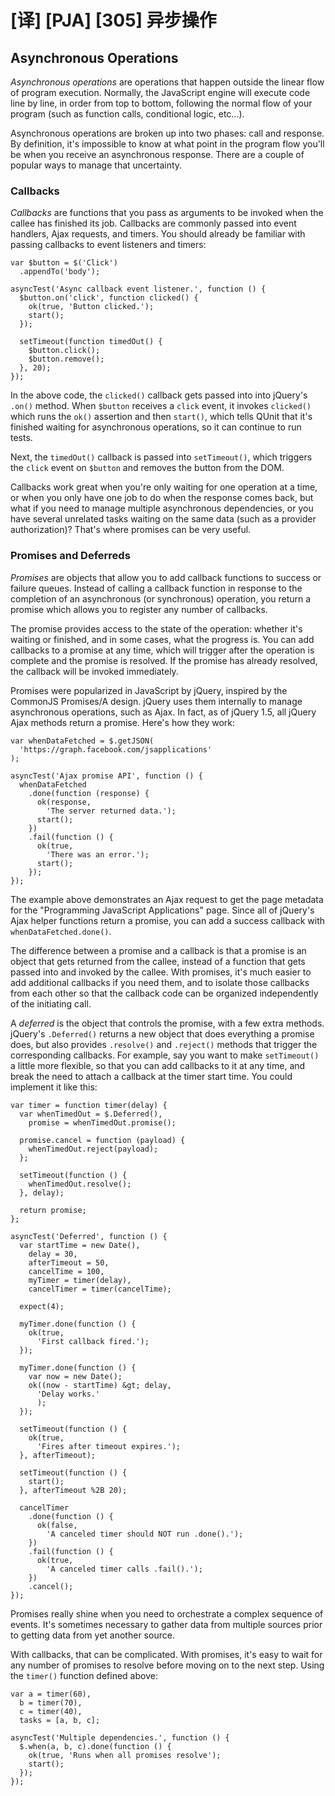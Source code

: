 # [译] [PJA] [305] 异步操作

## Asynchronous Operations

_Asynchronous operations_ are operations that happen outside the linear flow of program execution. Normally, the JavaScript engine will execute code line by line, in order from top to bottom, following the normal flow of your program (such as function calls, conditional logic, etc...).

Asynchronous operations are broken up into two phases: call and response. By definition, it's impossible to know at what point in the program flow you'll be when you receive an asynchronous response. There are a couple of popular ways to manage that uncertainty.

### Callbacks

_Callbacks_ are functions that you pass as arguments to be invoked when the callee has finished its job. Callbacks are commonly passed into event handlers, Ajax requests, and timers. You should already be familiar with passing callbacks to event listeners and timers:

    var $button = $('Click')
      .appendTo('body');

    asyncTest('Async callback event listener.', function () {
      $button.on('click', function clicked() {
        ok(true, 'Button clicked.');
        start();
      });

      setTimeout(function timedOut() {
        $button.click();
        $button.remove();
      }, 20);
    });

In the above code, the `clicked()` callback gets passed into into jQuery's `.on()` method. When `$button` receives a `click` event, it invokes `clicked()` which runs the `ok()` assertion and then `start()`, which tells QUnit that it's finished waiting for asynchronous operations, so it can continue to run tests.

Next, the `timedOut()` callback is passed into `setTimeout()`, which triggers the `click` event on `$button` and removes the button from the DOM.

Callbacks work great when you're only waiting for one operation at a time, or when you only have one job to do when the response comes back, but what if you need to manage multiple asynchronous dependencies, or you have several unrelated tasks waiting on the same data (such as a provider authorization)? That's where promises can be very useful.

### Promises and Deferreds

_Promises_ are objects that allow you to add callback functions to success or failure queues. Instead of calling a callback function in response to the completion of an asynchronous (or synchronous) operation, you return a promise which allows you to register any number of callbacks.

The promise provides access to the state of the operation: whether it's waiting or finished, and in some cases, what the progress is. You can add callbacks to a promise at any time, which will trigger after the operation is complete and the promise is resolved. If the promise has already resolved, the callback will be invoked immediately.

Promises were popularized in JavaScript by jQuery, inspired by the CommonJS Promises/A design. jQuery uses them internally to manage asynchronous operations, such as Ajax. In fact, as of jQuery 1.5, all jQuery Ajax methods return a promise. Here's how they work:

    var whenDataFetched = $.getJSON(
      'https://graph.facebook.com/jsapplications'
    );

    asyncTest('Ajax promise API', function () {
      whenDataFetched
        .done(function (response) {
          ok(response,
            'The server returned data.');
          start();
        })
        .fail(function () {
          ok(true,
            'There was an error.');
          start();
        });
    });

The example above demonstrates an Ajax request to get the page metadata for the "Programming JavaScript Applications" page. Since all of jQuery's Ajax helper functions return a promise, you can add a success callback with `whenDataFetched.done()`.

The difference between a promise and a callback is that a promise is an object that gets returned from the callee, instead of a function that gets passed into and invoked by the callee. With promises, it's much easier to add additional callbacks if you need them, and to isolate those callbacks from each other so that the callback code can be organized independently of the initiating call.

A _deferred_ is the object that controls the promise, with a few extra methods. jQuery's `.Deferred()` returns a new object that does everything a promise does, but also provides `.resolve()` and `.reject()` methods that trigger the corresponding callbacks. For example, say you want to make `setTimeout()` a little more flexible, so that you can add callbacks to it at any time, and break the need to attach a callback at the timer start time. You could implement it like this:

    var timer = function timer(delay) {
      var whenTimedOut = $.Deferred(),
        promise = whenTimedOut.promise();

      promise.cancel = function (payload) {
        whenTimedOut.reject(payload);
      };

      setTimeout(function () {
        whenTimedOut.resolve();
      }, delay);

      return promise;
    };

    asyncTest('Deferred', function () {
      var startTime = new Date(),
        delay = 30,
        afterTimeout = 50,
        cancelTime = 100,
        myTimer = timer(delay),
        cancelTimer = timer(cancelTime);

      expect(4);

      myTimer.done(function () {
        ok(true,
          'First callback fired.');
      });

      myTimer.done(function () {
        var now = new Date();
        ok((now - startTime) &gt; delay,
          'Delay works.'
          );
      });

      setTimeout(function () {
        ok(true,
          'Fires after timeout expires.');
      }, afterTimeout);

      setTimeout(function () {
        start();
      }, afterTimeout %2B 20);

      cancelTimer
        .done(function () {
          ok(false,
            'A canceled timer should NOT run .done().');
        })
        .fail(function () {
          ok(true,
            'A canceled timer calls .fail().');
        })
        .cancel();
    });

Promises really shine when you need to orchestrate a complex sequence of events. It's sometimes necessary to gather data from multiple sources prior to getting data from yet another source.

With callbacks, that can be complicated. With promises, it's easy to wait for any number of promises to resolve before moving on to the next step. Using the `timer()` function defined above:

    var a = timer(60),
      b = timer(70),
      c = timer(40),
      tasks = [a, b, c];

    asyncTest('Multiple dependencies.', function () {
      $.when(a, b, c).done(function () {
        ok(true, 'Runs when all promises resolve');
        start();
      });
    });
